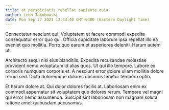 ```yaml
---
title: at perspiciatis repellat sapiente quia
author: Leon Jakubowski
date: Mon Sep 27 2021 12:44:40 GMT-0400 (Eastern Daylight Time)
---
```

Consectetur nesciunt qui. Voluptatem et facere commodi expedita consequatur error quo qui. Officia cupiditate laborum ipsa repellat illo ea eveniet quo mollitia. Porro quo earum et asperiores deleniti. Harum autem ut.

 Architecto sequi nisi eius blanditiis. Expedita recusandae molestiae provident nemo voluptatum id alias quos. Ut qui illo tempore. Labore ex corporis numquam corporis et. A nesciunt error dolore ullam mollitia dolore rerum sed. Dicta doloremque dolores ducimus tenetur tempora optio.

 Et harum dolore at. Qui dolor dolores facilis at. Laboriosam enim ex commodi aspernatur sit voluptatem quo dolores rerum. Tempore vel magni qui error nemo assumenda. Suscipit sint laboriosam non magnam soluta ratione amet quibusdam accusamus.